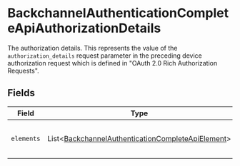 # BackchannelAuthenticationCompleteApiAuthorizationDetails

The authorization details. This represents the value of the `authorization_details`
request parameter in the preceding device authorization request which is defined in
"OAuth 2.0 Rich Authorization Requests".



## Fields

| Field                                                                                                                        | Type                                                                                                                         | Required                                                                                                                     | Description                                                                                                                  |
| ---------------------------------------------------------------------------------------------------------------------------- | ---------------------------------------------------------------------------------------------------------------------------- | ---------------------------------------------------------------------------------------------------------------------------- | ---------------------------------------------------------------------------------------------------------------------------- |
| `elements`                                                                                                                   | List\<[BackchannelAuthenticationCompleteApiElement](../../models/operations/BackchannelAuthenticationCompleteApiElement.md)> | :heavy_minus_sign:                                                                                                           | Elements of this authorization details.<br/>                                                                                 |
